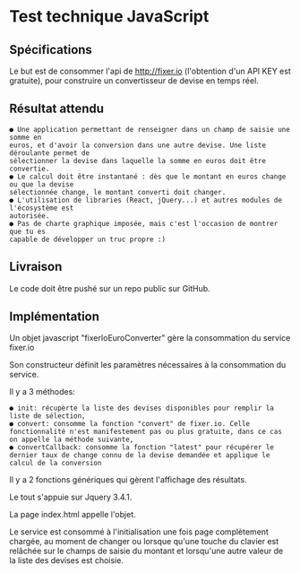 # Test technique JavaScript


## Spécifications

Le but est de consommer l'api de ​http://fixer.io​ (l'obtention d'un API KEY est gratuite), pour
construire un convertisseur de devise en temps réel.

## Résultat attendu

```
● Une application permettant de renseigner dans un champ de saisie une somme en
euros, et d'avoir la conversion dans une autre devise. Une liste déroulante permet de
sélectionner la devise dans laquelle la somme en euros doit être convertie.
● Le calcul doit être instantané : dès que le montant en euros change ou que la devise
sélectionnée change, le montant converti doit changer.
● L'utilisation de libraries (React, jQuery...) et autres modules de l'écosystème est
autorisée.
● Pas de charte graphique imposée, mais c'est l'occasion de montrer que tu es
capable de développer un truc propre :)
```

## Livraison

Le code doit être pushé sur un repo public sur GitHub.

## Implémentation

Un objet javascript "fixerIoEuroConverter" gère la consommation du service fixer.io

Son constructeur définit les paramètres nécessaires à la consommation du service.

Il y a 3 méthodes:
```
● init: récupèrte la liste des devises disponibles pour remplir la liste de sélection,
● convert: consomme la fonction "convert" de fixer.io. Celle fonctionnalité n'est manifestement pas ou plus gratuite, dans ce cas on appelle la méthode suivante,
● convertCallback: consomme la fonction "latest" pour récupérer le dernier taux de change connu de la devise demandée et applique le calcul de la conversion
```

Il y a 2 fonctions génériques qui gèrent l'affichage des résultats.

Le tout s'appuie sur Jquery 3.4.1. 

La page index.html appelle l'objet.

Le service est consommé à l'initialisation une fois page complètement chargée, au moment de changer ou lorsque qu'une touche du clavier est relâchée sur le champs de saisie du montant
et lorsqu'une autre valeur de la liste des devises est choisie.


